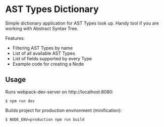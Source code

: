 # AST Types Dictionary

Simple dictionary application for AST Types look up. Handy tool if you are working with Abstract Syntax Tree.

Features:
* Filtering AST Types by name
* List of all available AST Types
* List of fields supported by every Type
* Example code for creating a Node

## Usage

Runs webpack-dev-server on http://localhost:8080:

```
$ npm run dev
```

Builds project for production environment (minification):

```
$ NODE_ENV=production npm run build
```
